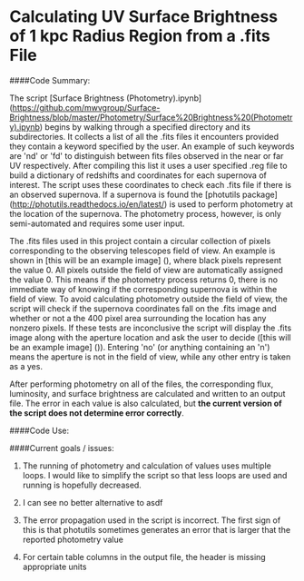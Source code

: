 # Calculating UV Surface Brightness of 1 kpc Radius Region from a .fits File

####Code Summary:

The script [Surface Brightness (Photometry).ipynb] (https://github.com/mwvgroup/Surface-Brightness/blob/master/Photometry/Surface%20Brightness%20(Photometry).ipynb) begins by walking through a specified directory and its subdirectories. It collects a list of all the .fits files it encounters provided they contain a keyword specified by the user. An example of such keywords are 'nd' or 'fd' to distinguish between fits files observed in the near or far UV respectively. After compiling this list it uses a user specified .reg file to build a dictionary of redshifts and coordinates for each supernova of interest. The script uses these coordinates to check each .fits file if there is an observed supernova. If a supernova is found the [photutils package] (http://photutils.readthedocs.io/en/latest/) is used to perform photometry at the location of the supernova. The photometry process, however, is only semi-automated and requires some user input.

The .fits files used in this project contain a circular collection of pixels corresponding to the observing telescopes field of view. An example is shown in [this will be an example image] (), where black pixels represent the value 0. All pixels outside the field of view are automatically assigned the value 0. This means if the photometry process returns 0, there is no immediate way of knowing if the corresponding supernova is within the field of view. To avoid calculating photometry outside the field of view, the script will check if the supernova coordinates fall on the .fits image and whether or not a the 400 pixel area surrounding the location has any nonzero pixels. If these tests are inconclusive the script will display the .fits image along with the aperture location and ask the user to decide ([this will be an example image] ()). Entering 'no' (or anything containing an 'n') means the aperture is not in the field of view, while any other entry is taken as a yes.

After performing photometry on all of the files, the corresponding flux, luminosity, and surface brightness are calculated and written to an output file. The error in each value is also calculated, but **the current version of the script does not determine error correctly**.

####Code Use:

####Current goals / issues:

1. The running of photometry and calculation of values uses multiple loops. I would like to simplify the script so that less loops are used and running is hopefully decreased.

2. I can see no better alternative to asdf

2. The error propagation used in the script is incorrect. The first sign of this is that photutils sometimes generates an error that is larger that the reported photometry value

3. For certain table columns in the output file, the header is missing appropriate units
